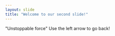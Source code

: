 ```yaml
---
layout: slide
title: "Welcome to our second slide!"
---
```

"Unstoppable force"
Use the left arrow to go back!
